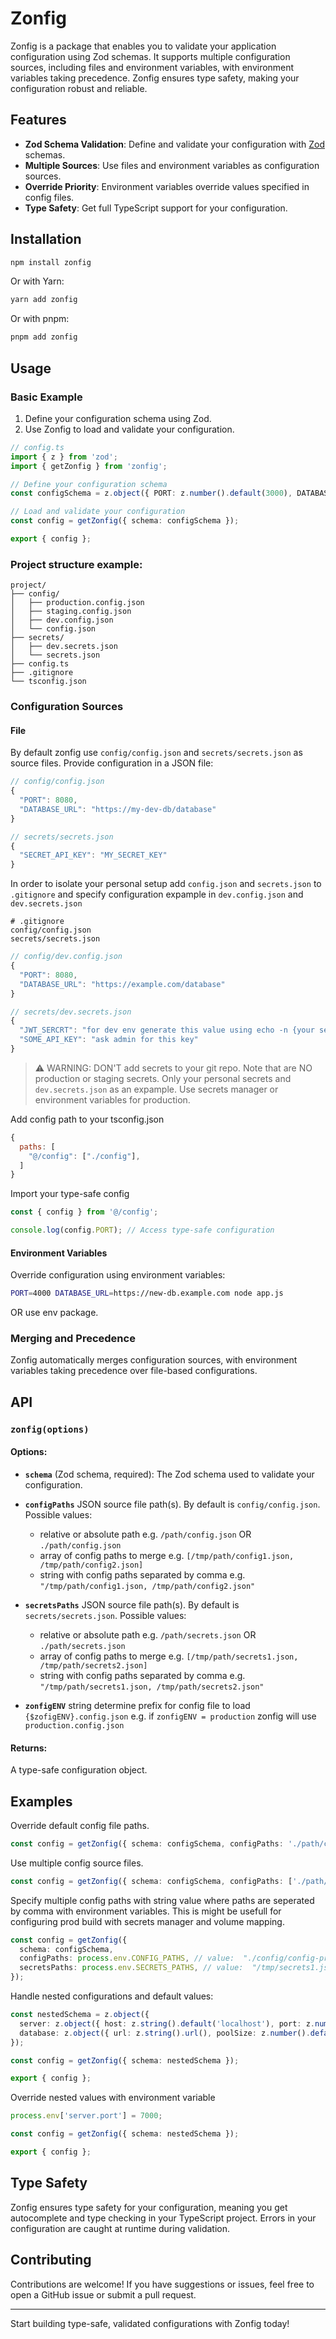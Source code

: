 # Zonfig

Zonfig is a package that enables you to validate your application configuration using Zod schemas. It supports multiple configuration sources, including files and environment variables, with environment variables taking precedence. Zonfig ensures type safety, making your configuration robust and reliable.

## Features

- **Zod Schema Validation**: Define and validate your configuration with [Zod](https://github.com/colinhacks/zod) schemas.
- **Multiple Sources**: Use files and environment variables as configuration sources.
- **Override Priority**: Environment variables override values specified in config files.
- **Type Safety**: Get full TypeScript support for your configuration.

## Installation

```bash
npm install zonfig
```

Or with Yarn:

```bash
yarn add zonfig
```

Or with pnpm:

```bash
pnpm add zonfig
```

## Usage

### Basic Example

1. Define your configuration schema using Zod.
2. Use Zonfig to load and validate your configuration.

```typescript
// config.ts
import { z } from 'zod';
import { getZonfig } from 'zonfig';

// Define your configuration schema
const configSchema = z.object({ PORT: z.number().default(3000), DATABASE_URL: z.string().url() });

// Load and validate your configuration
const config = getZonfig({ schema: configSchema });

export { config };
```

### Project structure example:

```plaintext
project/
├── config/
│   ├── production.config.json
│   ├── staging.config.json
│   ├── dev.config.json
│   └── config.json
├── secrets/
│   ├── dev.secrets.json
│   └── secrets.json
├── config.ts
├── .gitignore
└── tsconfig.json
```

### Configuration Sources

#### File

By default zonfig use `config/config.json` and `secrets/secrets.json` as source files.
Provide configuration in a JSON file:

```javascript
// config/config.json
{
  "PORT": 8080,
  "DATABASE_URL": "https://my-dev-db/database"
}
```

```javascript
// secrets/secrets.json
{
  "SECRET_API_KEY": "MY_SECRET_KEY"
}
```

In order to isolate your personal setup add `config.json` and `secrets.json` to `.gitignore` and specify configuration expample in `dev.config.json` and `dev.secrets.json`

```
# .gitignore
config/config.json
secrets/secrets.json
```

```javascript
// config/dev.config.json
{
  "PORT": 8080,
  "DATABASE_URL": "https://example.com/database"
}
```

```javascript
// secrets/dev.secrets.json
{
  "JWT_SERCRT": "for dev env generate this value using echo -n {your secret} | sha256sum",
  "SOME_API_KEY": "ask admin for this key"
}
```

> ⚠️ WARNING: DON'T add secrets to your git repo. Note that are NO production or staging secrets. Only your personal secrets and `dev.secrets.json` as an expample. Use secrets manager or environment variables for production.

Add config path to your tsconfig.json

```javascript
{
  paths: [
    "@/config": ["./config"],
  ]
}
```

Import your type-safe config

```typescript
const { config } from '@/config';

console.log(config.PORT); // Access type-safe configuration
```

#### Environment Variables

Override configuration using environment variables:

```bash
PORT=4000 DATABASE_URL=https://new-db.example.com node app.js
```

OR use env package.

### Merging and Precedence

Zonfig automatically merges configuration sources, with environment variables taking precedence over file-based configurations.

## API

### `zonfig(options)`

#### Options:

- **`schema`** (Zod schema, required): The Zod schema used to validate your configuration.
- **`configPaths`** JSON source file path(s). By default is `config/config.json`. Possible values:

  - relative or absolute path e.g. `/path/config.json` OR `./path/config.json`
  - array of config paths to merge e.g. `[/tmp/path/config1.json, /tmp/path/config2.json]`
  - string with config paths separated by comma e.g. `"/tmp/path/config1.json, /tmp/path/config2.json"`

- **`secretsPaths`** JSON source file path(s). By default is `secrets/secrets.json`. Possible values:

  - relative or absolute path e.g. `/path/secrets.json` OR `./path/secrets.json`
  - array of config paths to merge e.g. `[/tmp/path/secrets1.json, /tmp/path/secrets2.json]`
  - string with config paths separated by comma e.g. `"/tmp/path/secrets1.json, /tmp/path/secrets2.json"`

- **`zonfigENV`** string determine prefix for config file to load `{$zofigENV}.config.json` e.g. if `zonfigENV = production` zonfig will use `production.config.json`

#### Returns:

A type-safe configuration object.

## Examples

Override default config file paths.

```typescript
const config = getZonfig({ schema: configSchema, configPaths: './path/config.json', secretsPaths: './path/secrets.json' });
```

Use multiple config source files.

```typescript
const config = getZonfig({ schema: configSchema, configPaths: ['./path/config1.json', './path/config2.json'], secretsPaths: ['./path/secrets1.json', './path/secrets2.json'] });
```

Specify multiple config paths with string value where paths are seperated by comma with environment variables.
This is might be usefull for configuring prod build with secrets manager and volume mapping.

```typescript
const config = getZonfig({
  schema: configSchema,
  configPaths: process.env.CONFIG_PATHS, // value:  "./config/config-prod.json"
  secretsPaths: process.env.SECRETS_PATHS, // value:  "/tmp/secrets1.json, /tmp/secrets2.json"
});
```

Handle nested configurations and default values:

```typescript
const nestedSchema = z.object({
  server: z.object({ host: z.string().default('localhost'), port: z.number().default(3000) }),
  database: z.object({ url: z.string().url(), poolSize: z.number().default(10) }),
});

const config = getZonfig({ schema: nestedSchema });

export { config };
```

Override nested values with environment variable

```typescript
process.env['server.port'] = 7000;

const config = getZonfig({ schema: nestedSchema });

export { config };
```

## Type Safety

Zonfig ensures type safety for your configuration, meaning you get autocomplete and type checking in your TypeScript project. Errors in your configuration are caught at runtime during validation.

## Contributing

Contributions are welcome! If you have suggestions or issues, feel free to open a GitHub issue or submit a pull request.

---

Start building type-safe, validated configurations with Zonfig today!
